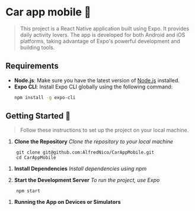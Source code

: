 # Car app mobile 📱

> This project is a React Native application built using Expo. It provides daily activity lovers. The app is developed for both Android and iOS platforms, taking advantage of Expo's powerful development and building tools.


## Requirements
- **Node.js**: Make sure you have the latest version of [Node.js](https://nodejs.org/) installed.
- **Expo CLI**: Install Expo CLI globally using the following command:
  ```bash
  npm install -g expo-cli
  
## Getting Started 🚀
> Follow these instructions to set up the project on your local machine.

1. **Clone the Repository**
_Clone the repository to your local machine_
```
    git clone git@github.com:AlfredNico/CarAppMobile.git
    cd CarAppMobile
```

1. **Install Dependencies**
_Install dependencies using npm_

1. **Start the Development Server**
_To run the project, use Expo_
```
    npm start
```

1. **Running the App on Devices or Simulators**